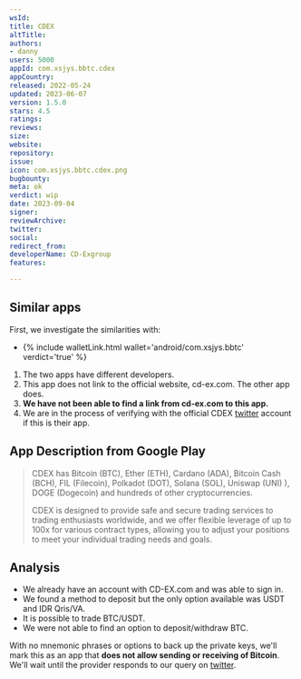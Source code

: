 ```yaml
---
wsId: 
title: CDEX
altTitle: 
authors:
- danny
users: 5000
appId: com.xsjys.bbtc.cdex
appCountry: 
released: 2022-05-24
updated: 2023-06-07
version: 1.5.0
stars: 4.5
ratings: 
reviews: 
size: 
website: 
repository: 
issue: 
icon: com.xsjys.bbtc.cdex.png
bugbounty: 
meta: ok
verdict: wip
date: 2023-09-04
signer: 
reviewArchive: 
twitter: 
social: 
redirect_from: 
developerName: CD-Exgroup
features: 

---
```


## Similar apps 

First, we investigate the similarities with:

- {% include walletLink.html wallet='android/com.xsjys.bbtc' verdict='true' %}

1. The two apps have different developers. 
2. This app does not link to the official website, cd-ex.com. The other app does.
3. **We have not been able to find a link from cd-ex.com to this app.**
4. We are in the process of verifying with the official CDEX [twitter](https://twitter.com/BitcoinWalletz/status/1698628970764525991) account if this is their app. 

## App Description from Google Play

> CDEX has Bitcoin (BTC), Ether (ETH), Cardano (ADA), Bitcoin Cash (BCH), FIL (Filecoin), Polkadot (DOT), Solana (SOL), Uniswap (UNI) ), DOGE (Dogecoin) and hundreds of other cryptocurrencies.
>
> CDEX is designed to provide safe and secure trading services to trading enthusiasts worldwide, and we offer flexible leverage of up to 100x for various contract types, allowing you to adjust your positions to meet your individual trading needs and goals.

## Analysis 

- We already have an account with CD-EX.com and was able to sign in.
- We found a method to deposit but the only option available was USDT and IDR Qris/VA. 
- It is possible to trade BTC/USDT. 
- We were not able to find an option to deposit/withdraw BTC. 

With no mnemonic phrases or options to back up the private keys, we'll mark this as an app that **does not allow sending or receiving of Bitcoin**. We'll wait until the provider responds to our query on [twitter](https://twitter.com/BitcoinWalletz/status/1698628970764525991).
